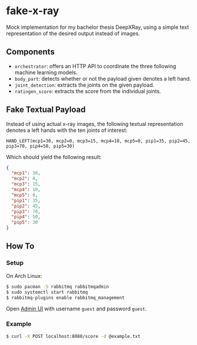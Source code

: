 # fake-x-ray

Mock implementation for my bachelor thesis DeepXRay, using a simple text representation of the desired output instead of images.

## Components

- `orchestrator`: offers an HTTP API to coordinate the three following machine learning models.
- `body_part`: detects whether or not the payload given denotes a left hand.
- `joint_detection`: extracts the joints on the given payload.
- `ratingen_score`: extracts the score from the individual joints.

## Fake Textual Payload

Instead of using actual x-ray images, the following textual representation denotes a left hands with the ten joints of interest:

    HAND_LEFT(mcp1=30, mcp2=0, mcp3=15, mcp4=10, mcp5=0, pip1=35, pip2=45, pip3=70, pip4=50, pip5=30)

Which should yield the following result:

```json
{
  "mcp1": 30,
  "mcp2": 0,
  "mcp3": 15,
  "mcp4": 10,
  "mcp5": 0,
  "pip1": 35,
  "pip2": 45,
  "pip3": 70,
  "pip4": 50,
  "pip5": 30
}
```

## How To

### Setup

On Arch Linux:

```bash
$ sudo pacman -S rabbitmq rabbitmqadmin
$ sudo systemctl start rabbitmq
$ rabbitmq-plugins enable rabbitmq_management
```

Open [Admin UI](http://localhost:15672/) with username `guest` and password `guest`.

### Example

```bash
$ curl -X POST localhost:8080/score -d @example.txt
```
